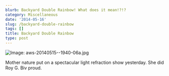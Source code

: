 ```yaml
---
blurb: Backyard Double Rainbow! What does it mean!?!?
category: Miscellaneous
date: '2014-05-16'
slug: /backyard-double-rainbow
tags: []
title: Backyard Double Rainbow
type: post
---
```



![Image: aws-20140515--1940-06a.jpg](/aws-20140515--1940-06a.jpg) 

Mother nature put on a spectacular light refraction show yesterday. She did Roy G. Biv proud.